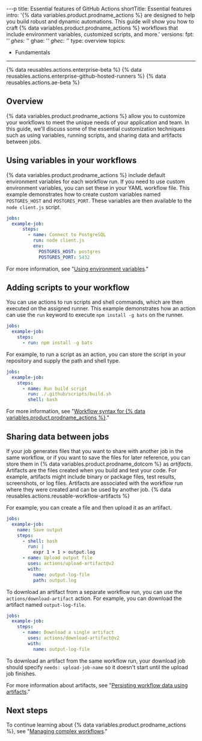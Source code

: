 ---p
title: Essential features of GitHub Actions
shortTitle: Essential features
intro: '{% data variables.product.prodname_actions %} are designed to help you build robust and dynamic automations. This guide will show you how to craft {% data variables.product.prodname_actions %} workflows that include environment variables, customized scripts, and more.'
versions:
  fpt: '*'
  ghes: '*'
  ghae: '*'
  ghec: '*'
type: overview
topics:
  - Fundamentals
---

{% data reusables.actions.enterprise-beta %}
{% data reusables.actions.enterprise-github-hosted-runners %}
{% data reusables.actions.ae-beta %}

## Overview

{% data variables.product.prodname_actions %} allow you to customize your workflows to meet the unique needs of your application and team. In this guide, we'll discuss some of the essential customization techniques such as using variables, running scripts, and sharing data and artifacts between jobs.

##  Using variables in your workflows

{% data variables.product.prodname_actions %} include default environment variables for each workflow run. If you need to use custom environment variables, you can set these in your YAML workflow file. This example demonstrates how to create custom variables named `POSTGRES_HOST` and `POSTGRES_PORT`. These variables are then available to the `node client.js` script.

```yaml
jobs:
  example-job:
      steps:
        - name: Connect to PostgreSQL
          run: node client.js
          env:
            POSTGRES_HOST: postgres
            POSTGRES_PORT: 5432
```

For more information, see "[Using environment variables](/actions/configuring-and-managing-workflows/using-environment-variables)."

## Adding scripts to your workflow

You can use actions to run scripts and shell commands, which are then executed on the assigned runner. This example demonstrates how an action can use the `run` keyword to execute `npm install -g bats` on the runner.

```yaml
jobs:
  example-job:
    steps:
      - run: npm install -g bats
```

For example, to run a script as an action, you can store the script in your repository and supply the path and shell type.

```yaml
jobs:
  example-job:
    steps:
      - name: Run build script
        run: ./.github/scripts/build.sh
        shell: bash
```

For more information, see "[Workflow syntax for {% data variables.product.prodname_actions %}](/actions/reference/workflow-syntax-for-github-actions#jobsjob_idstepsrun)."

## Sharing data between jobs

If your job generates files that you want to share with another job in the same workflow, or if you want to save the files for later reference, you can store them in {% data variables.product.prodname_dotcom %} as _artifacts_. Artifacts are the files created when you build and test your code. For example, artifacts might include binary or package files, test results, screenshots, or log files. Artifacts are associated with the workflow run where they were created and can be used by another job. {% data reusables.actions.reusable-workflow-artifacts %}

For example, you can create a file and then upload it as an artifact.

```yaml
jobs:
  example-job:
    name: Save output
    steps:
      - shell: bash
        run: |
          expr 1 + 1 > output.log
      - name: Upload output file
        uses: actions/upload-artifact@v2
        with:
          name: output-log-file
          path: output.log
```

To download an artifact from a separate workflow run, you can use the `actions/download-artifact` action. For example, you can download the artifact named `output-log-file`.

```yaml
jobs:
  example-job:
    steps:
      - name: Download a single artifact
        uses: actions/download-artifact@v2
        with:
          name: output-log-file
```

To download an artifact from the same workflow run, your download job should specify `needs: upload-job-name` so it doesn't start until the upload job finishes.

For more information about artifacts, see "[Persisting workflow data using artifacts](/actions/configuring-and-managing-workflows/persisting-workflow-data-using-artifacts)."

## Next steps

To continue learning about {% data variables.product.prodname_actions %}, see "[Managing complex workflows](/actions/learn-github-actions/managing-complex-workflows)."
